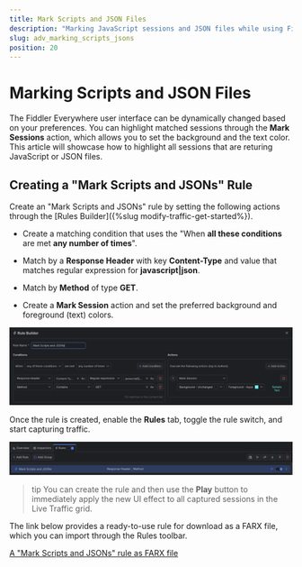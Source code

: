 ```yaml
---
title: Mark Scripts and JSON Files
description: "Marking JavaScript sessions and JSON files while using Fiddler's rules."
slug: adv_marking_scripts_jsons
position: 20
---
```


# Marking Scripts and JSON Files


The Fiddler Everywhere user interface can be dynamically changed based on your preferences. You can highlight matched sessions through the **Mark Sessions** action, which allows you to set the background and the text color. This article will showcase how to highlight all sessions that are returing JavaScript or JSON files.

## Creating a "Mark Scripts and JSONs" Rule

Create an "Mark Scripts and JSONs" rule by setting the following actions through the [Rules Builder]({%slug modify-traffic-get-started%}).

- Create a matching condition that uses the "When **all these conditions** are met **any number of times**". 

- Match by a **Response Header**  with key **Content-Type** and value that matches regular expression for **javascript|json**.

- Match by **Method**  of type **GET**.

- Create a **Mark Session** action and set the preferred background and foreground (text) colors.

![Creating "Mark Scripts and JSONs" rule](../../images/advanced/mark-scripts-and-jsons.png)

Once the rule is created, enable the **Rules** tab, toggle the rule switch, and start capturing traffic.

![Activating the "Mark Scripts and JSONs" rule](../../images/advanced/mark-scripts-and-jsons-active.png)

>tip You can create the rule and then use the **Play** button to immediately apply the new UI effect to all captured sessions in the Live Traffic grid.

The link below provides a ready-to-use rule for download as a FARX file, which you can import through the Rules toolbar.

[A "Mark Scripts and JSONs" rule as FARX file](https://github.com/telerik/fiddler-everywhere/rules/tooling/mark-scripts-and-jsons)
 
